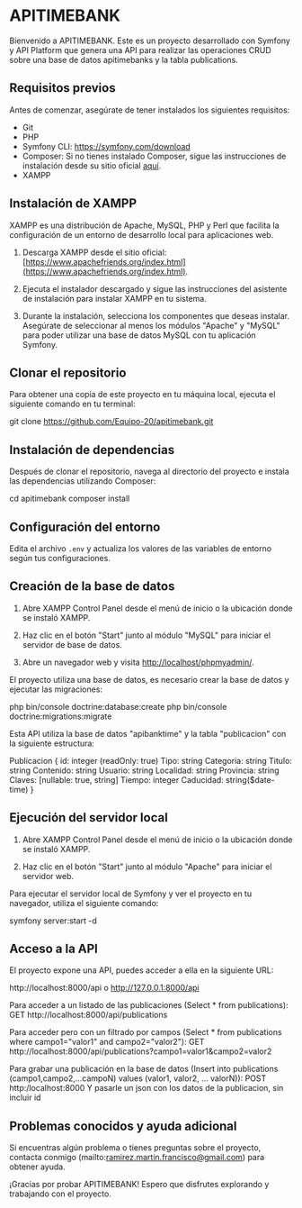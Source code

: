 # APITIMEBANK

Bienvenido a APITIMEBANK. Este es un proyecto desarrollado con Symfony y API Platform que genera una API para realizar las operaciones CRUD
sobre una base de datos apitimebanks y la tabla publications.

## Requisitos previos

Antes de comenzar, asegúrate de tener instalados los siguientes requisitos:

- Git
- PHP
- Symfony CLI: https://symfony.com/download
- Composer: Si no tienes instalado Composer, sigue las instrucciones de instalación desde su sitio oficial [aquí](https://getcomposer.org/download/).
- XAMPP
  
## Instalación de XAMPP

XAMPP es una distribución de Apache, MySQL, PHP y Perl que facilita la configuración de un entorno de desarrollo local para aplicaciones web.

1. Descarga XAMPP desde el sitio oficial: [https://www.apachefriends.org/index.html](https://www.apachefriends.org/index.html).

2. Ejecuta el instalador descargado y sigue las instrucciones del asistente de instalación para instalar XAMPP en tu sistema.

3. Durante la instalación, selecciona los componentes que deseas instalar. Asegúrate de seleccionar al menos los módulos "Apache" y  "MySQL" para poder utilizar una base de datos MySQL con tu aplicación Symfony.

## Clonar el repositorio

Para obtener una copia de este proyecto en tu máquina local, ejecuta el siguiente comando en tu terminal:

git clone https://github.com/Equipo-20/apitimebank.git

## Instalación de dependencias

Después de clonar el repositorio, navega al directorio del proyecto e instala las dependencias utilizando Composer:

cd apitimebank
composer install

## Configuración del entorno

Edita el archivo `.env` y actualiza los valores de las variables de entorno según tus configuraciones.

## Creación de la base de datos

1. Abre XAMPP Control Panel desde el menú de inicio o la ubicación donde se instaló XAMPP.

2. Haz clic en el botón "Start" junto al módulo "MySQL" para iniciar el servidor de base de datos.

3. Abre un navegador web y visita [http://localhost/phpmyadmin/](http://localhost/phpmyadmin/).

El proyecto utiliza una base de datos, es necesario crear la base de datos y ejecutar las migraciones:

php bin/console doctrine:database:create
php bin/console doctrine:migrations:migrate

Esta API utiliza la base de datos "apibanktime" y la tabla "publicacion" con la siguiente estructura:

Publicacion {
id: integer (readOnly: true)
Tipo: string
Categoria: string
Titulo: string
Contenido: string
Usuario: string
Localidad: string
Provincia: string
Claves: [nullable: true, string]
Tiempo: integer
Caducidad: string($date-time)
}

## Ejecución del servidor local

1. Abre XAMPP Control Panel desde el menú de inicio o la ubicación donde se instaló XAMPP.

2. Haz clic en el botón "Start" junto al módulo "Apache" para iniciar el servidor web.

Para ejecutar el servidor local de Symfony y ver el proyecto en tu navegador, utiliza el siguiente comando:

symfony server:start -d

## Acceso a la API

El proyecto expone una API, puedes acceder a ella en la siguiente URL:

http://localhost:8000/api o http://127.0.0.1:8000/api

Para acceder a un listado de las publicaciones (Select * from publications): 
GET http://localhost:8000/api/publications

Para acceder pero con un filtrado por campos (Select * from publications where campo1="valor1" and campo2="valor2"):
GET http://localhost:8000/api/publications?campo1=valor1&campo2=valor2

Para grabar una publicación en la base de datos (Insert into publications (campo1,campo2,...campoN) values (valor1, valor2, ... valorN)):
POST http:/localhost:8000  Y pasarle un json con los datos de la publicacion, sin incluir id

## Problemas conocidos y ayuda adicional

Si encuentras algún problema o tienes preguntas sobre el proyecto, contacta conmigo (mailto:ramirez.martin.francisco@gmail.com) para obtener ayuda.

¡Gracias por probar APITIMEBANK! Espero que disfrutes explorando y trabajando con el proyecto.


